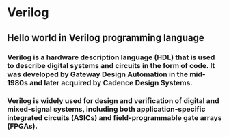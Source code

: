 # Verilog
## Hello world in Verilog programming language

### Verilog is a hardware description language (HDL) that is used to describe digital systems and circuits in the form of code. It was developed by Gateway Design Automation in the mid-1980s and later acquired by Cadence Design Systems.

### Verilog is widely used for design and verification of digital and mixed-signal systems, including both application-specific integrated circuits (ASICs) and field-programmable gate arrays (FPGAs).
